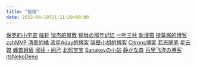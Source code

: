 ```yaml
---
title: "链接"
date: 2022-04-19T21:11:29+08:00
---
```


[保罗的小宇宙](https://paugram.com/) [临轩](https://linxuan.fun) [狱杰的屋敷](https://yujienb.cn/) [猕猴の那年记忆](https://www.kiwiape.cn/) [一叶三秋](https://ghser.com) [新漫猫](https://www.acg19.top) [提莫酱的博客](https://www.timochan.cn) [zshMVP](https://zshmvp.com) [清墨的橘](https://www.abcio.cn/) [流星Aday的博客](https://www.lx-blog.cn) [隔壁小胡的博客](https://hq233.cn/) [Citrons博客](https://www.citrons.cn/) [若志随笔](https://www.rz.sb) [星云馆](https://www.m78.co/) [螓首蛾眉](https://jsun969.cn) [阅读・阅己](https://flypig.xyz) [北熙宝宝](https://blog.beixibaobao.com) [Sanakeyの小站](https://keymoe.com/) [静かな森](https://innei.ren/) [百里飞洋の博客](https://blog.meta-code.top/) [itsNekoDeng](https://dyfa.top) 